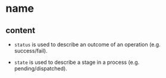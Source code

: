 # name

## content

- `status` is used to describe an outcome of an operation (e.g. success/fail).

- `state` is used to describe a stage in a process (e.g. pending/dispatched).
